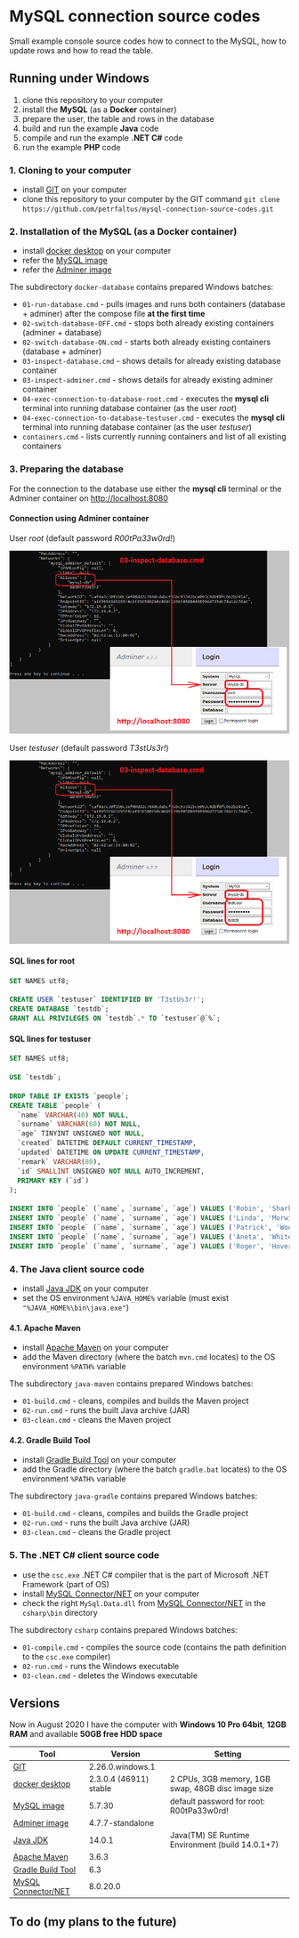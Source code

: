 # MySQL connection source codes
Small example console source codes how to connect to the MySQL, how to update rows and how to read the table.

## Running under Windows
1. clone this repository to your computer
2. install the **MySQL** (as a **Docker** container)
3. prepare the user, the table and rows in the database
4. build and run the example **Java** code
5. compile and run the example **.NET C#** code
6. run the example **PHP** code

### 1. Cloning to your computer
- install [GIT] on your computer
- clone this repository to your computer by the GIT command
  `git clone https://github.com/petrfaltus/mysql-connection-source-codes.git`

### 2. Installation of the MySQL (as a Docker container)
- install [docker desktop] on your computer
- refer the [MySQL image]
- refer the [Adminer image]

The subdirectory `docker-database` contains prepared Windows batches:
- `01-run-database.cmd` - pulls images and runs both containers (database + adminer) after the compose file **at the first time**
- `02-switch-database-OFF.cmd` - stops both already existing containers (adminer + database)
- `02-switch-database-ON.cmd` - starts both already existing containers (database + adminer)
- `03-inspect-database.cmd` - shows details for already existing database container
- `03-inspect-adminer.cmd` - shows details for already existing adminer container
- `04-exec-connection-to-database-root.cmd` - executes the **mysql cli** terminal into running database container (as the user *root*)
- `04-exec-connection-to-database-testuser.cmd` - executes the **mysql cli** terminal into running database container (as the user *testuser*)
- `containers.cmd` - lists currently running containers and list of all existing containers

### 3. Preparing the database
For the connection to the database use either the **mysql cli** terminal or the Adminer container on [http://localhost:8080](http://localhost:8080)

#### Connection using Adminer container
User *root* (default password *R00tPa33w0rd!*)

![user root configuration](adminer.root.png)

User *testuser* (default password *T3stUs3r!*)

![user testuser configuration](adminer.testuser.png)

#### SQL lines for root
```sql
SET NAMES utf8;

CREATE USER `testuser` IDENTIFIED BY 'T3stUs3r!';
CREATE DATABASE `testdb`;
GRANT ALL PRIVILEGES ON `testdb`.* TO `testuser`@`%`;
```

#### SQL lines for testuser
```sql
SET NAMES utf8;

USE `testdb`;

DROP TABLE IF EXISTS `people`;
CREATE TABLE `people` (
  `name` VARCHAR(40) NOT NULL,
  `surname` VARCHAR(60) NOT NULL,
  `age` TINYINT UNSIGNED NOT NULL,
  `created` DATETIME DEFAULT CURRENT_TIMESTAMP,
  `updated` DATETIME ON UPDATE CURRENT_TIMESTAMP,
  `remark` VARCHAR(80),
  `id` SMALLINT UNSIGNED NOT NULL AUTO_INCREMENT,
  PRIMARY KEY (`id`)
);

INSERT INTO `people` (`name`, `surname`, `age`) VALUES ('Robin', 'Shark', 35);
INSERT INTO `people` (`name`, `surname`, `age`) VALUES ('Linda', 'Morwin', 28);
INSERT INTO `people` (`name`, `surname`, `age`) VALUES ('Patrick', 'Woody', 51);
INSERT INTO `people` (`name`, `surname`, `age`) VALUES ('Aneta', 'White', 17);
INSERT INTO `people` (`name`, `surname`, `age`) VALUES ('Roger', 'Hover', 29);
```

### 4. The Java client source code
- install [Java JDK] on your computer
- set the OS environment `%JAVA_HOME%` variable (must exist `"%JAVA_HOME%\bin\java.exe"`)

#### 4.1. Apache Maven
- install [Apache Maven] on your computer
- add the Maven directory (where the batch `mvn.cmd` locates) to the OS environment `%PATH%` variable

The subdirectory `java-maven` contains prepared Windows batches:
- `01-build.cmd` - cleans, compiles and builds the Maven project
- `02-run.cmd` - runs the built Java archive (JAR)
- `03-clean.cmd` - cleans the Maven project

#### 4.2. Gradle Build Tool
- install [Gradle Build Tool] on your computer
- add the Gradle directory (where the batch `gradle.bat` locates) to the OS environment `%PATH%` variable

The subdirectory `java-gradle` contains prepared Windows batches:
- `01-build.cmd` - cleans, compiles and builds the Gradle project
- `02-run.cmd` - runs the built Java archive (JAR)
- `03-clean.cmd` - cleans the Gradle project

### 5. The .NET C# client source code
- use the `csc.exe` .NET C# compiler that is the part of Microsoft .NET Framework (part of OS)
- install [MySQL Connector/NET] on your computer
- check the right `MySql.Data.dll` from [MySQL Connector/NET] in the `csharp\bin` directory

The subdirectory `csharp` contains prepared Windows batches:
- `01-compile.cmd` - compiles the source code (contains the path definition to the `csc.exe` compiler)
- `02-run.cmd` - runs the Windows executable
- `03-clean.cmd` - deletes the Windows executable

## Versions
Now in August 2020 I have the computer with **Windows 10 Pro 64bit**, **12GB RAM** and available **50GB free HDD space**

| Tool | Version | Setting |
| ------ | ------ | ------ |
| [GIT] | 2.26.0.windows.1 | |
| [docker desktop] | 2.3.0.4 (46911) stable | 2 CPUs, 3GB memory, 1GB swap, 48GB disc image size |
| [MySQL image] | 5.7.30 | default password for root: R00tPa33w0rd! |
| [Adminer image] | 4.7.7-standalone | |
| [Java JDK] | 14.0.1 | Java(TM) SE Runtime Environment (build 14.0.1+7) |
| [Apache Maven] | 3.6.3 | |
| [Gradle Build Tool] | 6.3 | |
| [MySQL Connector/NET] | 8.0.20.0 | |

## To do (my plans to the future)


[GIT]: <https://git-scm.com>
[docker desktop]: <https://docs.docker.com/desktop/>
[MySQL image]: <https://hub.docker.com/_/mysql>
[Adminer image]: <https://hub.docker.com/_/adminer>
[Java JDK]: <https://www.oracle.com/java/technologies/javase-downloads.html>
[Apache Maven]: <https://maven.apache.org/>
[Gradle Build Tool]: <https://gradle.org/>
[MySQL Connector/NET]: <https://dev.mysql.com/doc/connector-net/en/connector-net-introduction.html>
